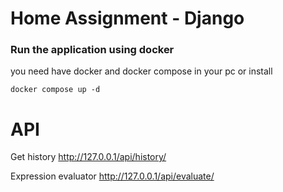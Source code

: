 # Home Assignment - Django

### Run the application using docker

you need have docker and docker compose  in your pc or install

```commandline
docker compose up -d
```

# API 

Get history http://127.0.0.1/api/history/

Expression evaluator http://127.0.0.1/api/evaluate/

